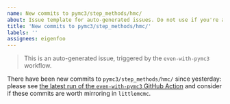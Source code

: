 ```yaml
---
name: New commits to pymc3/step_methods/hmc/
about: Issue template for auto-generated issues. Do not use if you're a human!
title: 'New commits to pymc3/step_methods/hmc/'
labels: ''
assignees: eigenfoo
---
```


> This is an auto-generated issue, triggered by the `even-with-pymc3` workflow.

There have been new commits to `pymc3/step_methods/hmc/` since yesterday: please see
[the latest run of the `even-with-pymc3` GitHub Action](https://github.com/eigenfoo/littlemcmc/actions?query=workflow%3Aeven-with-pymc3)
and consider if these commits are worth mirroring in `littlemcmc`.

